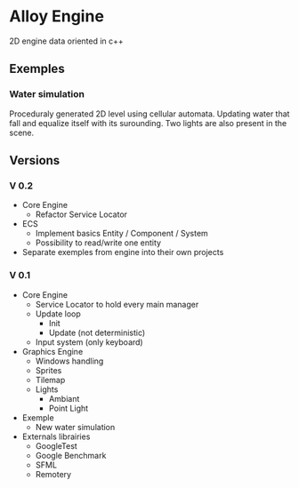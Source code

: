 # Alloy Engine
2D engine data oriented in c++

## Exemples
### Water simulation
Proceduraly generated 2D level using cellular automata. Updating water that fall and equalize itself with its surounding. Two lights are also present in the scene.

## Versions

### V 0.2
- Core Engine 
	- Refactor Service Locator
- ECS
	- Implement basics Entity / Component / System
	- Possibility to read/write one entity
- Separate exemples from engine into their own projects

### V 0.1
- Core Engine 
	- Service Locator to hold every main manager
	- Update loop 
		- Init
		- Update (not deterministic)
	- Input system (only keyboard)
- Graphics Engine 
	- Windows handling
	- Sprites
	- Tilemap
	- Lights
		- Ambiant 
		- Point Light
- Exemple
	- New water simulation 
- Externals librairies
	- GoogleTest
	- Google Benchmark
	- SFML
	- Remotery
